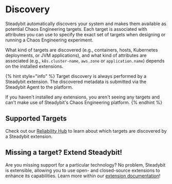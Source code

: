 # Discovery

Steadybit automatically discovers your system and makes them available as potential Chaos Engineering targets.
Each target is associated with attributes you can use to specify the exact set of targets when designing or running a Chaos Engineering experiment.

What kind of targets are discovered (e.g., containers, hosts, Kubernetes deployments, or JVM applications), and what kind of attributes are associated
(e.g., `k8s.cluster-name`, `aws.zone` or `application.name`) depends on the installed extensions.

{% hint style="info" %}
Target discovery is always performed by a Steadybit extension. The discovered metadata is submitted via the Steadybit Agent to the platform.

If you haven't installed any extensions, you aren't seeing any targets and can't make use of Steadybit's Chaos Engineering platform.
{% endhint %}

## Supported Targets

Check out our [Reliability Hub](https://hub.steadybit.com/targets) to learn about which targets are discovered by a Steadybit extension.

## Missing a target? Extend Steadybit!

Are you missing support for a particular technology? No problem, Steadybit is extensible, allowing you to use open- and closed-source extensions to enhance its capabilities. Learn more within our [extension documentation](../../integrate-with-steadybit/extensions/)!
